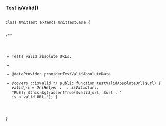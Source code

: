 <h3>Test isValid()</h3>
          <pre><code class="hljs">
class UnitTest extends UnitTestCase {

  /**
   * Tests valid absolute URLs.
   *
   * @dataProvider providerTestValidAbsoluteData
   * @covers ::isValid
   */
  public function testValidAbsoluteUrl($url) {
    $valid_url = UrlHelper::isValid($url, TRUE);
    $this-&gt;assertTrue($valid_url, $url . ' is a valid URL.');
  }

}
          </code></pre>
        